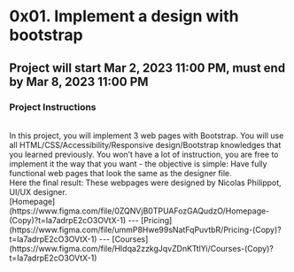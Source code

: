 # 0x01. Implement a design with bootstrap
## Project will start Mar 2, 2023 11:00 PM, must end by Mar 8, 2023 11:00 PM
### Project Instructions
<br>
In this project, you will implement 3 web pages with Bootstrap. You will use all HTML/CSS/Accessibility/Responsive design/Bootstrap knowledges that you learned previously.  
You won’t have a lot of instruction, you are free to implement it the way that you want - the objective is simple: Have fully functional web pages that look the same as the designer file.  
<br>
Here the final result:  
These webpages were designed by Nicolas Philippot, UI/UX designer.
<br>
[Homepage](https://www.figma.com/file/0ZQNVjB0TPUAFozGAQudzO/Homepage-(Copy)?t=Ia7adrpE2cO3OVtX-1)
 --- 
[Pricing](https://www.figma.com/file/ummP8Hwe99sNatFqPuvtbR/Pricing-(Copy)?t=Ia7adrpE2cO3OVtX-1)
 --- 
[Courses](https://www.figma.com/file/HIdqa2zzkgJqvZDnKTtlYi/Courses-(Copy)?t=Ia7adrpE2cO3OVtX-1)
